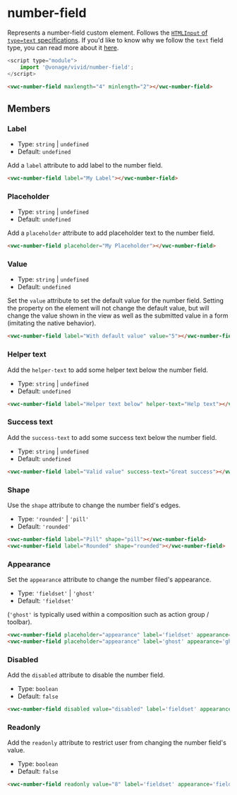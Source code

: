 # number-field

Represents a number-field custom element. Follows the [`HTMLInput` of `type=text` specifications](https://developer.mozilla.org/en-US/docs/Web/HTML/Element/input/text).
If you'd like to know why we follow the `text` field type, you can read more about it [here](https://technology.blog.gov.uk/2020/02/24/why-the-gov-uk-design-system-team-changed-the-input-type-for-numbers/).

```js
<script type="module">
    import '@vonage/vivid/number-field';
</script>
```

```html preview
<vwc-number-field maxlength="4" minlength="2"></vwc-number-field>
```

## Members

### Label

- Type: `string` | `undefined`
- Default: `undefined`

Add a `label` attribute to add label to the number field.

```html preview
<vwc-number-field label="My Label"></vwc-number-field>
```

### Placeholder

- Type: `string` | `undefined`
- Default: `undefined`

Add a `placeholder` attribute to add placeholder text to the number field.

```html preview
<vwc-number-field placeholder="My Placeholder"></vwc-number-field>
```

### Value

- Type: `string` | `undefined`
- Default: `undefined`

Set the `value` attribute to set the default value for the number field. Setting the property on the element will not change the default value, but will change the value shown in the view as well as the submitted value in a form (imitating the native behavior).

```html preview
<vwc-number-field label="With default value" value="5"></vwc-number-field>
```

### Helper text

Add the `helper-text` to add some helper text below the number field.

- Type: `string` | `undefined`
- Default: `undefined`

```html preview
<vwc-number-field label="Helper text below" helper-text="Help text"></vwc-number-field>
```

### Success text

Add the `success-text` to add some success text below the number field.

- Type: `string` | `undefined`
- Default: `undefined`

```html preview
<vwc-number-field label="Valid value" success-text="Great success"></vwc-number-field>
```

### Shape

Use the `shape` attribute to change the number field's edges.

- Type: `'rounded'` | `'pill'`
- Default: `'rounded'`

```html preview blocks
<vwc-number-field label="Pill" shape="pill"></vwc-number-field>
<vwc-number-field label="Rounded" shape="rounded"></vwc-number-field>
```

### Appearance

Set the `appearance` attribute to change the number filed's appearance.

- Type: `'fieldset'` | `'ghost'`
- Default: `'fieldset'`

(`'ghost'` is typically used within a composition such as action group / toolbar).

```html preview blocks
<vwc-number-field placeholder="appearance" label='fieldset' appearance='fieldset'></vwc-number-field>
<vwc-number-field placeholder="appearance" label='ghost' appearance='ghost'></vwc-number-field>
```

### Disabled

Add the `disabled` attribute to disable the number field.

- Type: `boolean`
- Default: `false`

```html preview blocks
<vwc-number-field disabled value="disabled" label='fieldset' appearance='fieldset'></vwc-number-field>
```

### Readonly

Add the `readonly` attribute to restrict user from changing the number field's value.

- Type: `boolean`
- Default: `false`

```html preview blocks
<vwc-number-field readonly value="8" label='fieldset' appearance='fieldset'></vwc-number-field>
```
